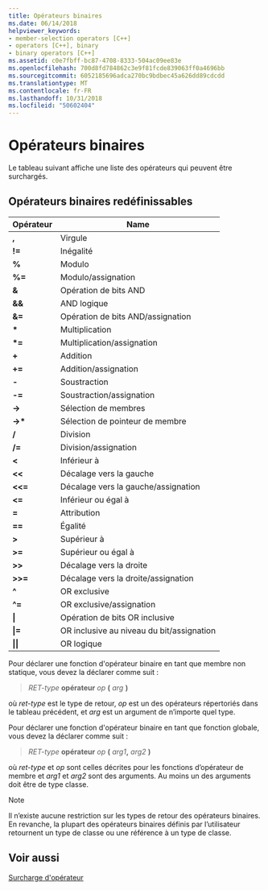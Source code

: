 ```yaml
---
title: Opérateurs binaires
ms.date: 06/14/2018
helpviewer_keywords:
- member-selection operators [C++]
- operators [C++], binary
- binary operators [C++]
ms.assetid: c0e7fbff-bc87-4708-8333-504ac09ee83e
ms.openlocfilehash: 700d8fd784862c3e9f81fcde839063ff0a4696bb
ms.sourcegitcommit: 6052185696adca270bc9bdbec45a626dd89cdcdd
ms.translationtype: MT
ms.contentlocale: fr-FR
ms.lasthandoff: 10/31/2018
ms.locfileid: "50602404"
---
```

# <a name="binary-operators"></a>Opérateurs binaires

Le tableau suivant affiche une liste des opérateurs qui peuvent être surchargés.

## <a name="redefinable-binary-operators"></a>Opérateurs binaires redéfinissables

|Opérateur|Name|
|--------------|----------|
|**,**|Virgule|
|**\!=**|Inégalité|
|**%**|Modulo|
|**%=**|Modulo/assignation|
|**&**|Opération de bits AND|
|**&&**|AND logique|
|**&=**|Opération de bits AND/assignation|
|**&#42;**|Multiplication|
|**&#42;=**|Multiplication/assignation|
|**+**|Addition|
|**+=**|Addition/assignation|
|**-**|Soustraction|
|**-=**|Soustraction/assignation|
|**->**|Sélection de membres|
|**->&#42;**|Sélection de pointeur de membre|
|**/**|Division|
|**/=**|Division/assignation|
|**<**|Inférieur à|
|**<<**|Décalage vers la gauche|
|**<<=**|Décalage vers la gauche/assignation|
|**<=**|Inférieur ou égal à|
|**=**|Attribution|
|**==**|Égalité|
|**>**|Supérieur à|
|**>=**|Supérieur ou égal à|
|**>>**|Décalage vers la droite|
|**>>=**|Décalage vers la droite/assignation|
|**^**|OR exclusive|
|**^=**|OR exclusive/assignation|
|**&#124;**|Opération de bits OR inclusive|
|**&#124;=**|OR inclusive au niveau du bit/assignation|
|**&#124;&#124;**|OR logique|

Pour déclarer une fonction d'opérateur binaire en tant que membre non statique, vous devez la déclarer comme suit :

> *RET-type* **opérateur** *op* **(** *arg* **)**

où *ret-type* est le type de retour, *op* est un des opérateurs répertoriés dans le tableau précédent, et *arg* est un argument de n’importe quel type.

Pour déclarer une fonction d'opérateur binaire en tant que fonction globale, vous devez la déclarer comme suit :

> *RET-type* **opérateur** *op* **(** _arg1_**,** _arg2_ **)**

où *ret-type* et *op* sont celles décrites pour les fonctions d’opérateur de membre et *arg1* et *arg2* sont des arguments. Au moins un des arguments doit être de type classe.

> [!NOTE]
> Il n’existe aucune restriction sur les types de retour des opérateurs binaires. En revanche, la plupart des opérateurs binaires définis par l’utilisateur retournent un type de classe ou une référence à un type de classe.

## <a name="see-also"></a>Voir aussi

[Surcharge d'opérateur](../cpp/operator-overloading.md)
